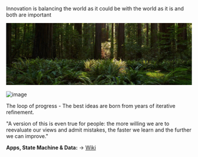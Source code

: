Innovation is balancing the world as it could be with the world as it is and both are important

![](https://github.com/ankumar/architecture/blob/main/images/product%20development%2C%20change%2C%20and%20improvement.jpeg)

![image](https://user-images.githubusercontent.com/658791/209478115-2fefbd42-26ce-4552-be01-bdc84a109277.png)

The loop of progress - The best ideas are born from years of iterative refinement.

"A version of this is even true for people: the more willing we are to reevaluate our views and admit mistakes, the faster we learn and the further we can improve."

**Apps, State Machine & Data:**
-> [Wiki](https://github.com/ankumar/Open-software-design/wiki)

 



  

